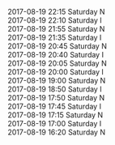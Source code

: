 2017-08-19 22:15 Saturday  N  
2017-08-19 22:10 Saturday  I  
2017-08-19 21:55 Saturday  N  
2017-08-19 21:35 Saturday  I  
2017-08-19 20:45 Saturday  N  
2017-08-19 20:40 Saturday  I  
2017-08-19 20:05 Saturday  N  
2017-08-19 20:00 Saturday  I  
2017-08-19 19:00 Saturday  N  
2017-08-19 18:50 Saturday  I  
2017-08-19 17:50 Saturday  N  
2017-08-19 17:45 Saturday  I  
2017-08-19 17:15 Saturday  N  
2017-08-19 17:00 Saturday  I  
2017-08-19 16:20 Saturday  N  
